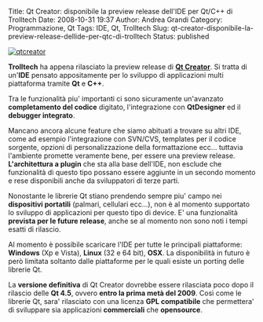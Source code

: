 Title: Qt Creator: disponibile la preview release dell'IDE per Qt/C++ di Trolltech
Date: 2008-10-31 19:37
Author: Andrea Grandi
Category: Programmazione, Qt
Tags: IDE, Qt, Trolltech
Slug: qt-creator-disponibile-la-preview-release-dellide-per-qtc-di-trolltech
Status: published

[![]({static}/images/2008/10/qtcreator.png "qtcreator")]()

**Trolltech** ha appena rilasciato la preview release di **[Qt Creator](http://trolltech.com/developer/qt-creator/qt-creator)**. 
Si tratta di un'**IDE** pensato appositamente per lo sviluppo di
applicazioni multi piattaforma tramite **Qt** e **C++**.

Tra le funzionalità piu' importanti ci sono sicuramente un'avanzato
**completamento del codice** digitato, l'integrazione con **QtDesigner**
ed il **debugger integrato**.

Mancano ancora alcune feature che siamo abituati a trovare su altri IDE,
come ad esempio l'integrazione con SVN/CVS, templates per il codice
sorgente, opzioni di personalizzazione della formattazione ecc...
tuttavia l'ambiente promette veramente bene, per essere una preview
release. **L'architettura a plugin** che sta alla base dell'IDE, non
esclude che funzionalità di questo tipo possano essere aggiunte in un
secondo momento e rese disponibili anche da sviluppatori di terze parti.

Nonostante le librerie Qt stiano prendendo sempre piu' campo nei
**dispositivi portatili** (palmari, cellulari ecc...), non è al momento
supportato lo sviluppo di applicazioni per questo tipo di device. E' una
funzionalità **prevista per le future release**, anche se al momento non
sono noti i tempi esatti di rilascio.

Al momento è possibile scaricare l'IDE per tutte le principali
piattaforme: **Windows** (Xp e Vista), **Linux** (32 e 64 bit), **OSX**.
La disponibilità in futuro è però limitata soltanto dalle piattaforme
per le quali esiste un porting delle librerie Qt.

La **versione definitiva** di Qt Creator dovrebbe essere rilasciata poco
dopo il rilascio delle **Qt 4.5**, ovvero **entro la prima metà del
2009**. Così come le librerie Qt, sara' rilasciato con una licenza **GPL
compatibile** che permettera' di sviluppare sia applicazioni
**commerciali** che **opensource**.
